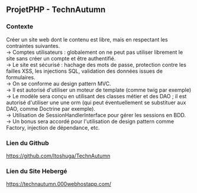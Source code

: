 ## ProjetPHP - TechnAutumn


### Contexte
Créer un site web dont le contenu est libre, mais en respectant les contraintes suivantes.   
    → Comptes utilisateurs : globalement on ne peut pas utiliser librement le site sans créer un compte et être authentifié.  
    → Le site est sécurisé : hachage des mots de passe, protection contre les failles XSS, les injections SQL, validation des données issues de formulaires.  
    → On se conforme au design pattern MVC.  
    → Il est autorisé d'utiliser un moteur de template (comme twig par exemple)  
    → Le modèle sera conçu en utilisant des classes métier et des DAO ; il est autorisé d'utiliser une une orm (qui peut éventuellement se substituer aux DAO, comme Doctrine par exemple).  
    → Utilisation de SessionHandlerInterface pour gérer les sessions en BDD.  
    → Un bonus sera accordé pour l'utilisation de design pattern comme Factory, injection de dépendance, etc.  

### Lien du Github
https://github.com/Itoshuga/TechnAutumn

### Lien du Site Hebergé
https://technautumn.000webhostapp.com/

